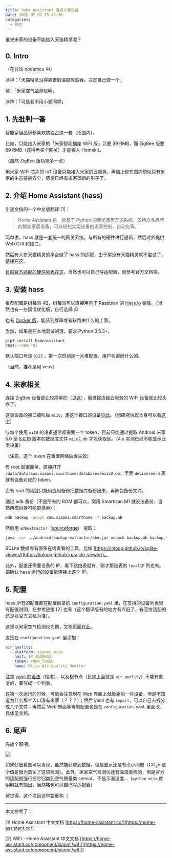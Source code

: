 ```yaml
---
title: Home Assistant 连接米家设备
date: 2020-02-02 15:42:30
categories:
  - 其他
---
```


谁说米家的设备不能接入天猫精灵呢？

<!--more-->

## 0. Intro

（在讨论 nodemcu 中）

冰神：「天猫精灵没得靠谱的温度传感器，决定自己做一个」

窝：「米家空气监测仪啊」

冰神：「可是我不用小爱同学」

## 1. 先批判一番

智能家居品牌都喜欢搞独占这一套（指国内）。

比如，只能接入米家的「米家智能插座 WiFi 版」只要 39 RMB，而 ZigBee 版要 69 RMB（还得再买个网关）才能接入 Homekit。

（虽然 ZigBee 版功能多一点）

用米家 WiFi 芯片的 IoT 设备只能接入米家的云服务，再加上现在国内貌似只有米家的生态链最齐全，感觉已经有米家垄断的影子了。

## 2. 介绍 Home Assistant (hass)

引述文档的一个中文版翻译 [1]：

> Home Assistant 是一款基于 Python 的智能家居开源系统，支持众多品牌的智能家居设备，可以轻松实现设备的语音控制、自动化等。

简单讲，hass 就是一套统一的网关系统，与所有的硬件进行通讯，然后对外提供 Web GUI 和接口。

然后有人在天猫精灵的平台做了 hass 的适配，由于窝没有天猫精灵就不尝试了，[链接在这](https://card.weibo.com/article/m/show/id/2309404214308207761132)。

[目前官方适配的硬件列表在这](https://www.home-assistant.io/integrations/)，当然也可以自己写适配器，就参考官方文档啦。

## 3. 安装 hass

推荐配置是树莓派 4B，树莓派可以直接用基于 Raspbian 的 [Hass.io](https://www.home-assistant.io/hassio/) 镜像。（当然也有一些国情优化版，自行选择 ;D

也有 [Docker 版](https://hub.docker.com/r/homeassistant/home-assistant)，能装到群晖或者软路由什么的上面。

当然，如果是在本地测试的话，要求 Python 3.5.3+。

```bash
pip3 install homeassistant
hass --open-ui
```

默认端口号是 `8123` ，第一次启动是一大堆配置，用户名密码什么的。

（当然，推荐是用 venv）

## 4. 米家相关

连接 ZigBee 设备是比较简单的（[见这](https://home-assistant.cc/component/xiaomi/zigbee/)），而直接连接云服务的 WiFi 设备就比较头疼了。

这类设备的接口被叫做 `miIO`，走这个接口的设备[见此](https://github.com/rytilahti/python-miio)。（想研究协议本身可以看[这个](https://github.com/OpenMiHome/mihome-binary-protocol/blob/master/doc/PROTOCOL.md)）

与每个使用 `miIO` 的设备通信都需要一个 token，目前只能通过提取 Android 米家 5.0 至 [5.0.19](https://mi-home.en.uptodown.com/android/download/1690042) 版本的数据库文件 `miio2.db` 才能获取到。（4.x 实测已经不能显示此类设备）

（注意，这个 token 在重置网络后会失效）

有 root 就很简单，直接打开 `/data/data/com.xiaomi.smarthome/databases/miio2.db`，里面 `devicereord` 表就有设备对应的 token。

没有 root 的话就只能用应用备份把数据库备份出来，再解包备份文件。

通过 adb 备份（不是所有的 ROM 都可以，窝用 Smartisan M1 就没法备份，当然用模拟器可能更简单）：

```bash
adb backup -noapk com.xiaomi.smarthome -f backup.ab
```

然后用 `adbextractor`（[sourceforge](https://sourceforge.net/projects/adbextractor/)） 提取：
```bash
java -jar ../android-backup-extractor/abe.jar unpack backup.ab backup.tar ""
```

SQLite 数据库有很多在线查看的工具，比如 [https://inloop.github.io/sqlite-viewer/](https://inloop.github.io/sqlite-viewer/)。

此外，配置还需要设备的 IP，看下路由表就有，刚才那张表的 `localIP` 列也有。要确认 hass 运行的设备能连接上这个 IP。

## 5. 配置

hass 所有的配置都在配置目录的 `configuration.yaml` 里，在支持的设备列表里有配置说明，在参考链接 [2] 也有（这个翻译版有的地方有点旧了，有官方适配的还是以官方文档为准）。

这里以米家空气检测仪为例，文档页面[在此](https://www.home-assistant.io/integrations/air_quality.xiaomi_miio/)。

直接在 `configuration.yaml` 里添加：

```yaml
air_quality:
  - platform: xiaomi_miio
    host: IP_ADDRESS
    token: YOUR_TOKEN
    name: Mijia Air Quality Monitor
```

注意 [yaml 的语法](https://learnxinyminutes.com/docs/zh-cn/yaml-cn/)（缩进），以及根节点（比如上面就是 `air_quality`）不能有重复的，要写成一个列表。

在第一次运行的时候，可能会注意到在 Web 界面上就能添加一些设备，但是不知道为什么那个入口没有米家（？？？）；然后 yaml 也有 `import`，可以自己去拆分成几个文件；再然后 Web 界面等等的配置也是在 `configuration.yaml` 里面改，具体见文档。

## 6. 尾声

先放个图吧。

![](/images/home-assistant.jpg)

如果仔细看图可以发现，虽然能获取到数据，但是显示还是有点小问题（$\mathrm{CO_{2}e}$ 这个值是因为窝关了这项检测）。此外，米家空气检测仪还有温湿度检测，但是官方的适配就强行把它归类到空气质量类 sensor，不显示温湿度...（`python-miio` 库[明明就有输出](https://github.com/rytilahti/python-miio/blob/master/miio/airqualitymonitor.py)，当然咯也可以自己写适配器）

窝觉得，这个项目迟早要重构（

* * *

本文参考了：

[1] Home Assistant 中文文档 [https://home-assistant.cc/](https://home-assistant.cc/)

[2] WiFi - Home Assistant 中文文档 [https://home-assistant.cc/component/xiaomi/wifi/](https://home-assistant.cc/component/xiaomi/wifi/)
